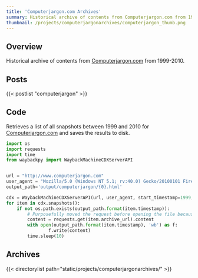 ```yaml
---
title: 'Computerjargon.com Archives'
summary: Historical archive of contents from Computerjargon.com from 1999-2010.
thumbnail: /projects/computerjargonarchives/computerjargon_thumb.png
---
```


## Overview

Historical archive of contents from [Computerjargon.com](https://www.computerjargon.com) from 1999-2010.

## Posts

{{< postlist "computerjargon" >}}

## Code

Retrieves a list of all snapshots between 1999 and 2010 for [Computerjargon.com](https://www.computerjargon.com) and saves the results to disk.

```python
import os
import requests
import time 
from waybackpy import WaybackMachineCDXServerAPI


url = "http://www.computerjargon.com"
user_agent = "Mozilla/5.0 (Windows NT 5.1; rv:40.0) Gecko/20100101 Firefox/39.0"
output_path='output/computerjargon/{0}.html'

cdx = WaybackMachineCDXServerAPI(url, user_agent, start_timestamp=1999, end_timestamp=2010)
for item in cdx.snapshots():
    if not os.path.exists(output_path.format(item.timestamp)):
        # Purposefully moved the request before opening the file because of rate limiting on the wayback machine
        content = requests.get(item.archive_url).content
        with open(output_path.format(item.timestamp), 'wb') as f:
                f.write(content)
        time.sleep(10)
```

## Archives

{{< directorylist path="static/projects/computerjargonarchives/" >}}